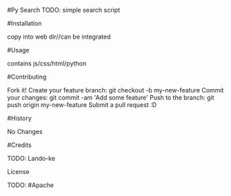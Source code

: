 
#Py Search
TODO: simple search script

#Installation

copy into web dir//can be integrated

#Usage

contains js/css/html/python

#Contributing

Fork it!
Create your feature branch: git checkout -b my-new-feature
Commit your changes: git commit -am 'Add some feature'
Push to the branch: git push origin my-new-feature
Submit a pull request :D

#History

No Changes

#Credits

TODO: Lando-ke

License

TODO: #Apache
